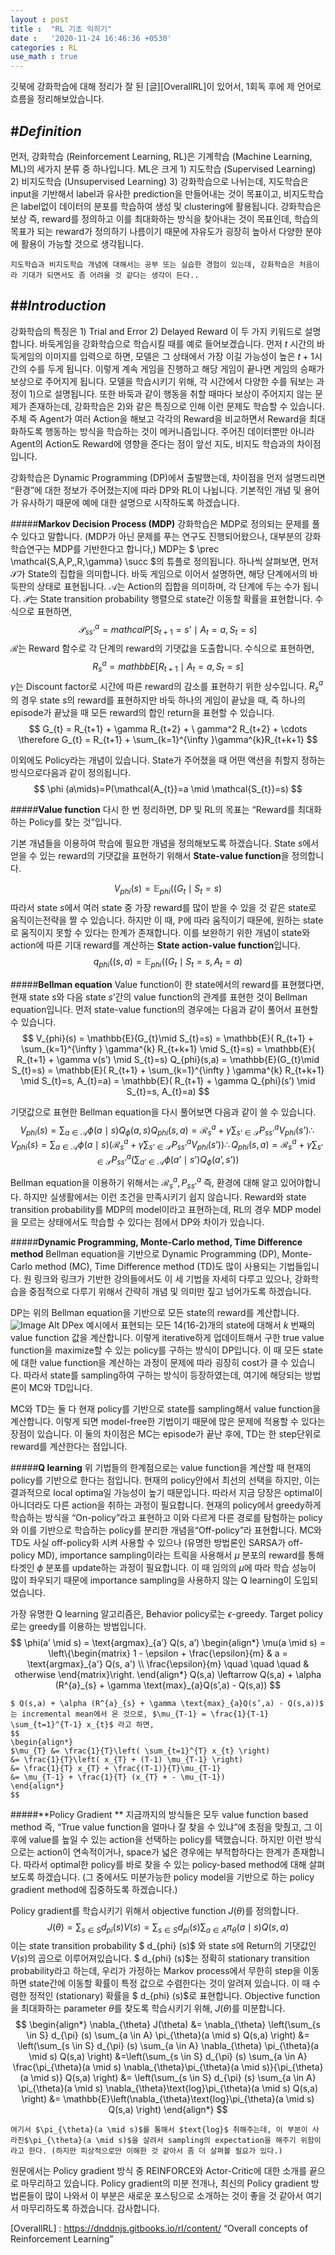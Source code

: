 ```yaml
---
layout : post
title :  "RL 기초 익히기"
date :   '2020-11-24 16:46:36 +0530'
categories : RL
use_math : true
---
```


깃북에 강화학습에 대해 정리가 잘 된 [글][OverallRL]이 있어서, 1회독 후에 제 언어로 흐름을 정리해보았습니다. 

#*Definition*
---------------
먼저, 강화학습 (Reinforcement Learning, RL)은 기계학습 (Machine Learning, ML)의 세가지 분류 중 하나입니다.
ML은 크게 1) 지도학습 (Supervised Learning) 2) 비지도학습 (Unsupervised Learning) 3) 강화학습으로 나뉘는데,
지도학습은 input을 기반해서 label과 유사한 prediction을 만들어내는 것이 목표이고, 비지도학습은 label없이 데이터의 분포를 학습하여 생성 및 clustering에 활용됩니다.
강화학습은 보상 즉, reward를 정의하고 이를 최대화하는 방식을 찾아내는 것이 목표인데, 학습의목표가 되는 reward가 정의하기 나름이기 때문에 자유도가 굉장히 높아서 다양한 분야에 활용이 가능할 것으로 생각됩니다.

    지도학습과 비지도학습 개념에 대해서는 공부 또는 실습한 경험이 있는데, 강화학습은 처음이라 기대가 되면서도 좀 어려울 것 같다는 생각이 든다..

##*Introduction*
-----------------
강화학습의 특징은 1) Trial and Error 2) Delayed Reward 이 두 가지 키워드로 설명합니다.
바둑게임을 강화학습으로 학습시킬 때를 예로 들어보겠습니다. 먼저 $t$ 시간의 바둑게임의 이미지를 입력으로 하면, 모델은 그 상태에서 가장 이길 가능성이 높은 $t+1$시간의 수를 두게 됩니다. 이렇게 계속 게임을 진행하고 해당 게임이 끝나면 게임의 승패가 보상으로 주어지게 됩니다.
모델을 학습시키기 위해, 각 시간에서 다양한 수를 둬보는 과정이 1)으로 설명됩니다. 또한 바둑과 같이 행동을 취할 때마다 보상이 주어지지 않는 문제가 존재하는데, 강화학습은 2)와 같은 특징으로 인해 이런 문제도 학습할 수 있습니다.
주체 즉 Agent가 여러 Action을 해보고 각각의 Reward을 비교하면서 Reward을 최대화하도록 행동하는 방식을 학습하는 것이 메커니즘입니다. 주어진 데이터뿐만 아니라 Agent의 Action도 Reward에 영향을 준다는 점이 앞선 지도, 비지도 학습과의 차이점입니다.

강화학습은 Dynamic Programming (DP)에서 출발했는데, 차이점을 먼저 설명드리면 “환경”에 대한 정보가 주어졌는지에 따라 DP와 RL이 나뉩니다. 기본적인 개념 및 용어가 유사하기 때문에 예에 대한 설명으로 시작하도록 하겠습니다.

#####**Markov Decision Process (MDP)**
강화학습은 MDP로 정의되는 문제를 풀 수 있다고 말합니다. (MDP가 아닌 문제를 푸는 연구도 진행되어왔으나, 대부분의 강화학습연구는 MDP를 기반한다고 합니다,)
MDP는 $ \prec \mathcal{S,A,P,,R,\gamma} \succ $의 튜플로 정의됩니다.
하나씩 살펴보면, 먼저 $\mathcal{S}$가 State의 집합을 의미합니다. 바둑 게임으로 이어서 설명하면, 해당 단계에서의 바둑판의 상태로 표현됩니다. 
$\mathcal{A}$는 Action의 집합을 의미하며, 각 단계에 두는 수가 됩니다.
$\mathcal{P}$는 State transition probability 행렬으로 state간 이동할 확률을 표현합니다. 수식으로 표현하면, 
$$
\mathcal{P}^{a}_{ss’} = mathcal{P}[S_{t+1}=s’\mid A_{t}=a, S_{t}=s]
$$
$\mathcal{R}$는 Reward 함수로 각 단계의 reward의 기댓값을 도출합니다. 수식으로 표현하면, $$
R^{a}_{s} = mathbb{E}[R_{t+1}\mid A_{t}=a, S_{t}=s]
$$
$\gamma$는 Discount factor로 시간에 따른 reward의 감소를 표현하기 위한 상수입니다.
$R^{a}_{s}$의 경우 state $s$의 reward를 표현하지만 바둑 하나의 게임이 끝났을 때, 즉 하나의 episode가 끝났을 때 모든 reward의 합인 return을 표현할 수 있습니다.
$$
G_{t} = R_{t+1} + \gamma R_{t+2} + \ gamma^2 R_{t+2} + \cdots
\therefore G_{t} = R_{t+1} + \sum_{k=1}^{\infty }\gamma^{k}R_{t+k+1}
$$

이외에도 Policy라는 개념이 있습니다. State가 주어졌을 때 어떤 액션을 취할지 정하는 방식으로다음과 같이 정의됩니다. 
$$
\phi (a\mids)=P(\mathcal{A_{t}}=a \mid \mathcal{S_{t}}=s)
$$ 

#####**Value function**
다시 한 번 정리하면, DP 및 RL의 목표는 “Reward를 최대화하는 Policy를 찾는 것”입니다.

기본 개념들을 이용하여 학습에 필요한 개념을 정의해보도록 하겠습니다.
State $s$에서 얻을 수 있는 reward의 기댓값을 표현하기 위해서 **State-value function**을 정의합니다.
 
$$
V_{phi}(s) = \mathbb{E}_{phi}( (G_{t}\mid S_{t}=s)
$$
따라서 state $s$에서 여러 state 중 가장 reward를 많이 받을 수 있을 것 같은 state로 움직이는전략을 짤 수 있습니다. 하지만 이 때, $\mathbb{P}$에 따라 움직이기 때문에, 원하는 state로 움직이지 못할 수 있다는 한계가 존재합니다. 
이를 보완하기 위한 개념이 state와 action에 따른 기대 reward를 계산하는 **State action-value function**입니다.
$$
q_{phi}( (s,a) = \mathbb{E}_{phi}( (G_{t}\mid S_{t}=s, A_{t}=a)
$$

#####**Bellman equation**
Value function이 한 state에서의 reward를 표현했다면, 현재 state $s$와 다음 state $s’$간의 value function의 관계를 표현한 것이 Bellman equation입니다.
먼저 state-value function의 경우에는 다음과 같이 풀어서 표현할 수 있습니다.
$$
V_{phi}(s) = \mathbb{E}(G_{t}\mid S_{t}=s) = \mathbb{E}( R_{t+1} + \sum_{k=1}^{\infty } \gamma^{k} R_{t+k+1} \mid S_{t}=s) = \mathbb{E}( R_{t+1} + \gamma v(s’) \mid S_{t}=s)
Q_{phi}(s,a) = \mathbb{E}(G_{t}\mid S_{t}=s) = \mathbb{E}( R_{t+1} + \sum_{k=1}^{\infty } \gamma^{k} R_{t+k+1} \mid S_{t}=s, A_{t}=a) = \mathbb{E}( R_{t+1} + \gamma Q_{phi}(s’) \mid S_{t}=s, A_{t}=a)
$$

기댓값으로 표현한 Bellman equation을 다시 풀어보면 다음과 같이 쓸 수 있습니다.
$$
V_{phi}(s) = \sum_{a\in \mathcal{A}} \phi(a \mid s) Q_{\phi}(a,s)
Q_{phi}(s,a) = \mathcal{R}^a_{s} + \gamma \sum_{s’\in \mathcal{S}} P^{a}_{ss’}V_{phi}(s’)
\therefore V_{phi}(s) = \sum_{a\in \mathcal{A}} \phi(a \mid s) \left( \mathcal{R}^a_{s} + \gamma \sum_{s’\in \mathcal{S}} P^{a}_{ss’}V_{phi}(s’) \right)
\therefore Q_{phi}(s,a) = \mathcal{R}^a_{s} + \gamma \sum_{s’\in \mathcal{S}} P^{a}_{ss’} \left( \sum_{a’\in \mathcal{A}} \phi(a’ \mid s’) Q_{\phi}(a’,s’) \right)
$$

Bellman equation을 이용하기 위해서는 $\mathcal{R}^a_{s} , P^{a}_{ss’}$ 즉, 환경에 대해 알고 있어야합니다. 하지만 실생활에서는 이런 조건을 만족시키기 쉽지 않습니다. Reward와 state transition probability를 MDP의 model이라고 표현하는데, RL의 경우 MDP model을 모르는 상태에서도 학습할 수 있다는 점에서 DP와 차이가 있습니다.


#####**Dynamic Programming, Monte-Carlo method, Time Difference method**
Bellman equation을 기반으로 Dynamic Programming (DP), Monte-Carlo method (MC), Time Difference method (TD)도 많이 사용되는 기법들입니다. 원 링크와 링크가 기반한 강의들에서도 이 세 기법을 자세히 다루고 있으나, 강화학습을 중점적으로 다루기 위해서 간략히 개념 및 의미만 짚고 넘어가도록 하겠습니다.

DP는 위의 Bellman equation을 기반으로 모든 state의 reward를 계산합니다. 
![Image Alt DPex](/assets/img/DP.png) 
예시에서 표현되는 모든 14(16-2)개의 state에 대해서 $k$ 번째의 value function 값을 계산합니다.
이렇게 iterative하게 업데이트해서 구한 true value function을 maximize할 수 있는 policy를 구하는 방식이 DP입니다.
이 때 모든 state에 대한 value function을 계산하는 과정이 문제에 따라 굉장히 cost가 클 수 있습니다. 따라서 state를 sampling하여 구하는 방식이 등장하였는데, 여기에 해당되는 방법론이 MC와 TD입니다.

MC와 TD는 둘 다 현재 policy를 기반으로 state를 sampling해서 value function을 계산합니다. 이렇게 되면 model-free한 기법이기 때문에 많은 문제에 적용할 수 있다는 장점이 있습니다. 이 둘의 차이점은 MC는 episode가 끝난 후에, TD는 한 step단위로 reward를 계산한다는 점입니다. 

#####**Q learning**
위 기법들의 한계점으로는 value function을 계산할 때 현재의 policy를 기반으로 한다는 점입니다. 현재의 policy안에서 최선의 선택을 하지만, 이는 결과적으로 local optima일 가능성이 높기 때문입니다. 따라서 지금 당장은 optimal이 아니더라도 다른 action을 취하는 과정이 필요합니다.
현재의 policy에서 greedy하게 학습하는 방식을 “On-policy”라고 표현하고 이와 다르게 다른 경로를 탐험하는 policy와 이를 기반으로 학습하는 policy를 분리한 개념을“Off-policy”라 표현합니다.
MC와 TD도 사실 off-policy화 시켜 사용할 수 있으나 (유명한 방법론인 SARSA가 off-policy MD), importance sampling이라는 트릭을 사용해서 $\mu$ 분포의 reward를 통해 타겟인 $\phi$ 분포를 update하는 과정이 필요합니다. 이 때 임의의 $\mu$에 따라 학습 성능이 많이 좌우되기 때문에 importance sampling을 사용하지 않는 Q learning이 도입되었습니다.

가장 유명한 Q learning 알고리즘은, Behavior policy로는 $\epsilon$-greedy. Target policy로는 greedy를 이용하는 방법입니다.
$$
\phi(a’ \mid s) = \text{argmax}_{a’} Q(s, a’)
\begin{align*}
\mu(a \mid s) = \left\{\begin{matrix}
1 - \epsilon + \frac{\epsilon}{m} & a = \text{argmax}_{a'} Q(s, a')
\\ 
\frac{\epsilon}{m} \quad \quad \quad & otherwise
\end{matrix}\right.
\end{align*}
Q(s,a) \leftarrow Q(s,a) + \alpha (R^{a}_{s} + \gamma \text{max}_{a}Q(s’,a) - Q(s,a))
$$

	$ Q(s,a) + \alpha (R^{a}_{s} + \gamma \text{max}_{a}Q(s’,a) - Q(s,a))$ 는 incremental mean에서 온 것으로, $\mu_{T-1} = \frac{1}{T-1} \sum_{t=1}^{T-1} x_{t}$ 라고 하면, 
	$$ 
	\begin{align*}
    $\mu_{T} &= \frac{1}{T}\left( \sum_{t=1}^{T} x_{t} \right)
	&= \frac{1}{T}\left( x_{T} + (T-1) \mu_{T-1} \right)
	&= \frac{1}{T} x_{T} + \frac{(T-1)}{T}\mu_{T-1}
	&= \mu_{T-1} + \frac{1}{T} (x_{T} + - \mu_{T-1})
    \end{align*}
    $$

 

#####**Policy Gradient **
지금까지의 방식들은 모두 value function based method 즉, “True value function을 얼마나 잘 찾을 수 있냐”에 초점을 맞췄고, 그 이후에 value를 높일 수 있는 action을 선택하는 policy를 택했습니다. 하지만 이런 방식으로는 action이 연속적이거나, space가 넓은 경우에는 부적합하다는 한계가 존재합니다. 따라서 optimal한 policy를 바로 찾을 수 있는 policy-based method에 대해 살펴보도록 하겠습니다. (그 중에서도 미분가능한 policy model을 기반으로 하는 policy gradient method에 집중하도록 하겠습니다.)

Policy gradient를 학습시키기 위해서 objective function $J(\theta)$를 정의합니다. 
$$
J(\theta) = \sum_{s \in S} d_{pi} (s) V(s) = \sum_{s \in S} d_{pi} (s) \sum_{a \in A} \pi_{\theta}(a \mid s) Q(s,a)
$$
이는 state transition probability $ d_{phi} (s)$ 와 state $s$에 Return의 기댓값인 $V(s)$의 곱으로 이루어져있습니다. $ d_{phi} (s)$는 정확히 stationary transition probability라고 하는데, 우리가 가정하는 Markov process에서 무한히 step을 이동하면 state간에 이동할 확률이 특정 값으로 수렴한다는 것이 알려져 있습니다. 이 때 수렴한 정적인 (stationary) 확률을 $ d_{phi} (s)$로 표현합니다.
Objective function을 최대화하는 parameter $\theta$를 찾도록 학습시키기 위해, $J(\theta)$를 미분합니다.
$$
\begin{align*}
\nabla_{\theta} J(\theta) &= \nabla_{\theta} \left(\sum_{s \in S} d_{\pi} (s) \sum_{a \in A} \pi_{\theta}(a \mid s) Q(s,a) \right)
&= \left(\sum_{s \in S} d_{\pi} (s) \sum_{a \in A} \nabla_{\theta} \pi_{\theta}(a \mid s) Q(s,a) \right)
&=\left(\sum_{s \in S} d_{\pi} (s) \sum_{a \in A} \frac{\pi_{\theta}(a \mid s) \nabla_{\theta}\pi_{\theta}(a \mid s)}{\pi_{\theta}(a \mid s)} Q(s,a) \right)
&= \left(\sum_{s \in S} d_{\pi} (s) \sum_{a \in A} \pi_{\theta}(a \mid s) \nabla_{\theta}\text{log}\pi_{\theta}(a \mid s) Q(s,a) \right)
&= \mathbb{E}\left(\nabla_{\theta}\text{log}\pi_{\theta}(a \mid s) Q(s,a) \right)
\end{align*}
$$

    여기서 $\pi_{\theta}(a \mid s)$를 통해서 $text{log}$ 취해주는데, 이 부분이 사라진$\pi_{\theta}(a \mid s)$을 살려서 sampling의 expectation을 해주기 위함이라고 한다. (하지만 피상적으로만 이해한 것 같아서 좀 더 살펴볼 필요가 있다.)

원문에서는 Policy gradient 방식 중 REINFORCE와 Actor-Critic에 대한 소개를 끝으로 마무리하고 있습니다. 
Policy gradient의 미분 전개나, 최신의 Policy gradient 방법론들이 많이 나와서 이 부분은 새로운 포스팅으로 소개하는 것이 좋을 것 같아서 여기서 마무리하도록 하겠습니다. 감사합니다.

[OverallRL] : https://dnddnjs.gitbooks.io/rl/content/ “Overall concepts of Reinforcement Learning”
